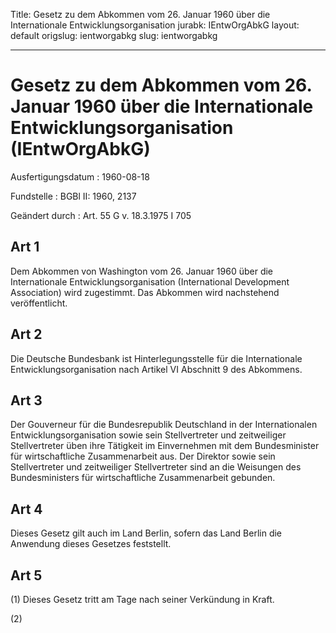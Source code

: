 Title: Gesetz zu dem Abkommen vom 26. Januar 1960 über die Internationale Entwicklungsorganisation
jurabk: IEntwOrgAbkG
layout: default
origslug: ientworgabkg
slug: ientworgabkg

---

# Gesetz zu dem Abkommen vom 26. Januar 1960 über die Internationale Entwicklungsorganisation (IEntwOrgAbkG)

Ausfertigungsdatum
:   1960-08-18

Fundstelle
:   BGBl II: 1960, 2137

Geändert durch
:   Art. 55 G v. 18.3.1975 I 705


## Art 1

Dem Abkommen von Washington vom 26. Januar 1960 über die
Internationale Entwicklungsorganisation (International Development
Association) wird zugestimmt. Das Abkommen wird nachstehend
veröffentlicht.


## Art 2

Die Deutsche Bundesbank ist Hinterlegungsstelle für die Internationale
Entwicklungsorganisation nach Artikel VI Abschnitt 9 des Abkommens.


## Art 3

Der Gouverneur für die Bundesrepublik Deutschland in der
Internationalen Entwicklungsorganisation sowie sein Stellvertreter und
zeitweiliger Stellvertreter üben ihre Tätigkeit im Einvernehmen mit
dem Bundesminister für wirtschaftliche Zusammenarbeit aus. Der
Direktor sowie sein Stellvertreter und zeitweiliger Stellvertreter
sind an die Weisungen des Bundesministers für wirtschaftliche
Zusammenarbeit gebunden.


## Art 4

Dieses Gesetz gilt auch im Land Berlin, sofern das Land Berlin die
Anwendung dieses Gesetzes feststellt.


## Art 5

(1) Dieses Gesetz tritt am Tage nach seiner Verkündung in Kraft.

(2)

